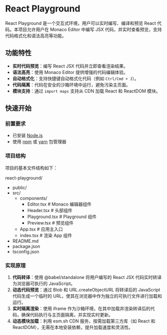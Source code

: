 # React Playground

React Playground 是一个交互式环境，用户可以实时编写、编译和预览 React 代码。本项目允许用户在 Monaco Editor 中编写 JSX 代码，并实时查看预览，支持代码格式化和语法高亮等功能。

## 功能特性

- **实时代码预览**：编写 React JSX 代码并立即查看渲染结果。
- **语法高亮**：使用 Monaco Editor 提供增强的代码编辑体验。
- **自动格式化**：支持快捷键自动格式化代码（例如 `Ctrl/Cmd + J`）。
- **代码隔离**：代码在安全的沙箱环境中运行，避免污染主页面。
- **模块支持**：通过 `import maps` 支持从 CDN 加载 React 和 ReactDOM 模块。

## 快速开始

### 前置要求

- 已安装 [Node.js](https://nodejs.org/)
- 使用 [npm](https://www.npmjs.com/) 或 [yarn](https://yarnpkg.com/) 包管理器

### 项目结构

项目的基本文件结构如下：

react-playground/
- public/
- src/
  - components/
    - Editor.tsx        # Monaco 编辑器组件
    - Header.tsx        # 头部组件
    - Playground.tsx    # Playground 组件
    - Preview.tsx       # 预览组件
  - App.tsx             # 应用主入口
  - index.tsx           # 渲染 App 组件
- README.md
- package.json
- tsconfig.json



### 实现原理

1. **代码转译**：使用 @babel/standalone 将用户编写的 React JSX 代码实时转译为浏览器可执行的 JavaScript。
2. **动态代码预览**：通过 Blob 和 URL.createObjectURL 将转译后的 JavaScript 代码生成一个临时的 URL，使其在浏览器中作为独立的可执行文件进行加载和运行。
3. **实时隔离渲染**：使用 iframe 作为沙箱环境，在其中加载并渲染转译后的代码，确保代码执行与主页面隔离，并实现实时更新。
4. **动态模块加载**：利用 esm.sh CDN 服务，按需加载第三方库（如 React 和 ReactDOM），无需在本地安装依赖，提升加载速度和灵活性。